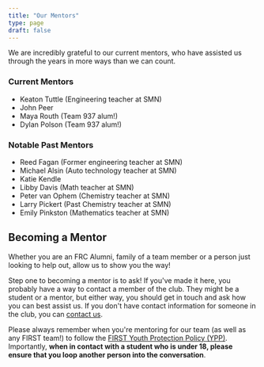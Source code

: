 ```yaml
---
title: "Our Mentors"
type: page
draft: false
---
```


We are incredibly grateful to our current mentors, who have assisted us through the years in more ways than we can count.

### Current Mentors
  
- Keaton Tuttle (Engineering teacher at SMN)
- John Peer  
- Maya Routh (Team 937 alum!)  
- Dylan Polson (Team 937 alum!)

### Notable Past Mentors

- Reed Fagan (Former engineering teacher at SMN)  
- Michael Alsin (Auto technology teacher at SMN)
- Katie Kendle
- Libby Davis (Math teacher at SMN)
- Peter van Ophem (Chemistry teacher at SMN)
- Larry Pickert (Past Chemistry teacher at SMN)
- Emily Pinkston (Mathematics teacher at SMN) 

## Becoming a Mentor

Whether you are an FRC Alumni, family of a team member or a person just looking to help out, allow us to show you the way!

Step one to becoming a mentor is to ask! If you've made it here, you probably have a way to contact a member of the club. They might be a student or a mentor, but either way, you should get in touch and ask how you can best assist us. If you don't have contact information for someone in the club, you can [contact us](/contact).

Please always remember when you're mentoring for our team (as well as any FIRST team!) to follow the [FIRST Youth Protection Policy (YPP)](https://www.firstinspires.org/resource-library/youth-protection-policy). Importantly, **when in contact with a student who is under 18, please ensure that you loop another person into the conversation**.
